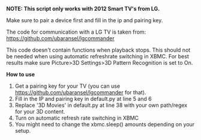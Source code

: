  **NOTE: This script only works with 2012 Smart TV's from LG.**
 
 Make sure to pair a device first and fill in the ip and pairing key.
 
 The code for communication with a LG TV is taken from: https://github.com/ubaransel/lgcommander
 
 This code doesn't contain functions when playback stops. This should not be needed when using automatic refreshrate switching in XBMC.
For best results make sure Picture>3D Settings>3D Pattern Recognition is set to On.
 
 **How to use**
 1. Get a pairing key for your TV (you can use https://github.com/ubaransel/lgcommander for that).
 2. Fill in the IP and pairing key in default.py at line 5 and 6
 3. Replace '3D Movies' in default.py at line 38 with your own path/regex for your 3D content.
 4. Turn on automatic refresh rate switching in XBMC
 4. You might need to change the xbmc.sleep() amounts depending on your setup.
 
